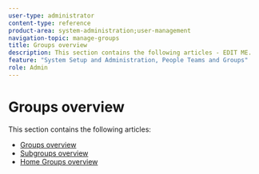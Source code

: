 ```yaml
---
user-type: administrator
content-type: reference
product-area: system-administration;user-management
navigation-topic: manage-groups
title: Groups overview
description: This section contains the following articles - EDIT ME.
feature: "System Setup and Administration, People Teams and Groups"
role: Admin
---
```


# Groups overview

This section contains the following articles:

* [Groups overview](../../../administration-and-setup/manage-groups/groups-overview/groups.md) 
* [Subgroups overview](../../../administration-and-setup/manage-groups/groups-overview/subgroups.md) 
* [Home Groups overview](../../../administration-and-setup/manage-groups/groups-overview/home-groups.md)

